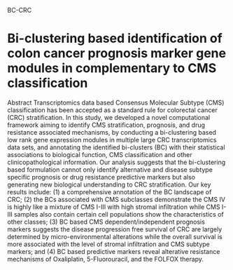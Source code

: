 BC-CRC
# Bi-clustering based identification of colon cancer prognosis marker gene modules in complementary to CMS classification

Abstract
Transcriptomics data based Consensus Molecular Subtype (CMS) classification has been accepted as a standard rule for colorectal cancer (CRC) stratification. In this study, we developed a novel computational framework aiming to identify CMS stratification, prognosis, and drug resistance associated mechanisms, by conducting a bi-clustering based low rank gene expression modules in multiple large CRC transcriptomics data sets, and annotating the identified bi-clusters (BC) with their statistical associations to biological function, CMS classification and other clinicopathological information. Our analysis suggests that the bi-clustering based formulation cannot only identify alternative and disease subtype specific prognosis or drug resistance predictive markers but also generating new biological understanding to CRC stratification. Our key results include: (1) a comprehensive annotation of the BC landscape of CRC; (2) the BCs associated with CMS subclasses demonstrate the CMS IV is highly like a mixture of CMS I-III with high stromal infiltration while CMS I-III samples also contain certain cell populations show the characteristics of other classes; (3) BC based CMS dependent/independent prognosis markers suggests the disease progression free survival of CRC are largely determined by micro-environmental alterations while the overall survival is more associated with the level of stromal infiltration and CMS subtype markers; and (4) BC based predictive markers reveal alterative resistance mechanisms of Oxaliplatin, 5-Fluorouracil, and the FOLFOX therapy.
